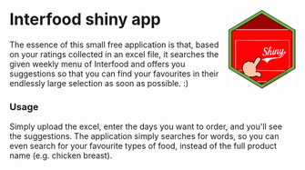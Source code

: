 # Interfood shiny app <img src="logo.png" align="right" width="120" height="140"/>

The essence of this small free application is that, based on your ratings collected in an excel file, it searches the given weekly menu of Interfood and offers you suggestions so that you can find your favourites in their endlessly large selection as soon as possible. :)

### Usage

Simply upload the excel, enter the days you want to order, and you'll see the suggestions.
The application simply searches for words, so you can even search for your favourite types of food, instead of the full product name (e.g. chicken breast).